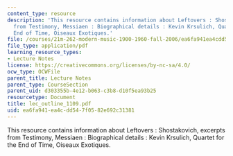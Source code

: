 ```yaml
---
content_type: resource
description: 'This resource contains information about Leftovers : Shostakovich, excerpts
  from Testimony, Messiaen : Biographical details : Kevin Krsulich, Quartet for the
  End of Time, Oiseaux Exotiques.'
file: /courses/21m-262-modern-music-1900-1960-fall-2006/ea6fa941ea4cdd547f0582e692c31381_lec_outline_1109.pdf
file_type: application/pdf
learning_resource_types:
- Lecture Notes
license: https://creativecommons.org/licenses/by-nc-sa/4.0/
ocw_type: OCWFile
parent_title: Lecture Notes
parent_type: CourseSection
parent_uid: d303355b-4e12-b063-c3b8-d10f5ea93b25
resourcetype: Document
title: lec_outline_1109.pdf
uid: ea6fa941-ea4c-dd54-7f05-82e692c31381
---
```

This resource contains information about Leftovers : Shostakovich, excerpts from Testimony, Messiaen : Biographical details : Kevin Krsulich, Quartet for the End of Time, Oiseaux Exotiques.